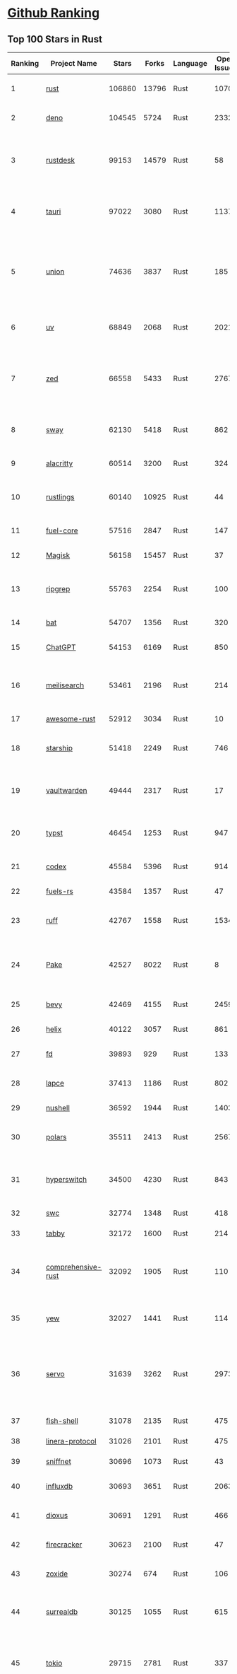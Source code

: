 [Github Ranking](../README.md)
==========

## Top 100 Stars in Rust

| Ranking | Project Name | Stars | Forks | Language | Open Issues | Description | Last Commit |
| ------- | ------------ | ----- | ----- | -------- | ----------- | ----------- | ----------- |
| 1 | [rust](https://github.com/rust-lang/rust) | 106860 | 13796 | Rust | 10701 | Empowering everyone to build reliable and efficient software. | 2025-10-02T02:24:10Z |
| 2 | [deno](https://github.com/denoland/deno) | 104545 | 5724 | Rust | 2332 | A modern runtime for JavaScript and TypeScript. | 2025-10-01T22:41:14Z |
| 3 | [rustdesk](https://github.com/rustdesk/rustdesk) | 99153 | 14579 | Rust | 58 | An open-source remote desktop application designed for self-hosting, as an alternative to TeamViewer. | 2025-10-01T14:59:00Z |
| 4 | [tauri](https://github.com/tauri-apps/tauri) | 97022 | 3080 | Rust | 1137 | Build smaller, faster, and more secure desktop and mobile applications with a web frontend. | 2025-10-02T02:46:00Z |
| 5 | [union](https://github.com/unionlabs/union) | 74636 | 3837 | Rust | 185 | The trust-minimized, zero-knowledge bridging protocol, designed for censorship resistance, extremely high security, and usage in decentralized finance. | 2025-10-01T21:44:57Z |
| 6 | [uv](https://github.com/astral-sh/uv) | 68849 | 2068 | Rust | 2021 | An extremely fast Python package and project manager, written in Rust. | 2025-10-02T02:21:15Z |
| 7 | [zed](https://github.com/zed-industries/zed) | 66558 | 5433 | Rust | 2767 | Code at the speed of thought – Zed is a high-performance, multiplayer code editor from the creators of Atom and Tree-sitter. | 2025-10-02T03:52:07Z |
| 8 | [sway](https://github.com/FuelLabs/sway) | 62130 | 5418 | Rust | 862 | 🌴 Empowering everyone to build reliable and efficient smart contracts. | 2025-10-01T13:33:47Z |
| 9 | [alacritty](https://github.com/alacritty/alacritty) | 60514 | 3200 | Rust | 324 | A cross-platform, OpenGL terminal emulator. | 2025-09-21T01:17:27Z |
| 10 | [rustlings](https://github.com/rust-lang/rustlings) | 60140 | 10925 | Rust | 44 | :crab: Small exercises to get you used to reading and writing Rust code! | 2025-09-25T14:55:36Z |
| 11 | [fuel-core](https://github.com/FuelLabs/fuel-core) | 57516 | 2847 | Rust | 147 | Rust full node implementation of the Fuel v2 protocol. | 2025-10-01T22:11:20Z |
| 12 | [Magisk](https://github.com/topjohnwu/Magisk) | 56158 | 15457 | Rust | 37 | The Magic Mask for Android | 2025-10-01T11:30:26Z |
| 13 | [ripgrep](https://github.com/BurntSushi/ripgrep) | 55763 | 2254 | Rust | 100 | ripgrep recursively searches directories for a regex pattern while respecting your gitignore | 2025-09-24T14:02:48Z |
| 14 | [bat](https://github.com/sharkdp/bat) | 54707 | 1356 | Rust | 320 | A cat(1) clone with wings. | 2025-10-01T02:03:35Z |
| 15 | [ChatGPT](https://github.com/lencx/ChatGPT) | 54153 | 6169 | Rust | 850 | 🔮 ChatGPT Desktop Application (Mac, Windows and Linux) | 2024-08-29T17:58:11Z |
| 16 | [meilisearch](https://github.com/meilisearch/meilisearch) | 53461 | 2196 | Rust | 214 | A lightning-fast search engine API bringing AI-powered hybrid search to your sites and applications. | 2025-10-01T17:01:58Z |
| 17 | [awesome-rust](https://github.com/rust-unofficial/awesome-rust) | 52912 | 3034 | Rust | 10 | A curated list of Rust code and resources. | 2025-09-25T20:25:52Z |
| 18 | [starship](https://github.com/starship/starship) | 51418 | 2249 | Rust | 746 | ☄🌌️  The minimal, blazing-fast, and infinitely customizable prompt for any shell! | 2025-10-01T23:48:35Z |
| 19 | [vaultwarden](https://github.com/dani-garcia/vaultwarden) | 49444 | 2317 | Rust | 17 | Unofficial Bitwarden compatible server written in Rust, formerly known as bitwarden_rs | 2025-09-17T17:45:03Z |
| 20 | [typst](https://github.com/typst/typst) | 46454 | 1253 | Rust | 947 | A new markup-based typesetting system that is powerful and easy to learn. | 2025-10-01T17:46:45Z |
| 21 | [codex](https://github.com/openai/codex) | 45584 | 5396 | Rust | 914 | Lightweight coding agent that runs in your terminal | 2025-10-02T03:34:19Z |
| 22 | [fuels-rs](https://github.com/FuelLabs/fuels-rs) | 43584 | 1357 | Rust | 47 | Fuel Network Rust SDK | 2025-09-23T11:47:48Z |
| 23 | [ruff](https://github.com/astral-sh/ruff) | 42767 | 1558 | Rust | 1534 | An extremely fast Python linter and code formatter, written in Rust. | 2025-10-02T00:04:32Z |
| 24 | [Pake](https://github.com/tw93/Pake) | 42527 | 8022 | Rust | 8 | 🤱🏻 Turn any webpage into a desktop app with one command. 🤱🏻 一键打包网页生成轻量桌面应用。 | 2025-09-27T14:25:26Z |
| 25 | [bevy](https://github.com/bevyengine/bevy) | 42469 | 4155 | Rust | 2459 | A refreshingly simple data-driven game engine built in Rust | 2025-10-02T00:47:19Z |
| 26 | [helix](https://github.com/helix-editor/helix) | 40122 | 3057 | Rust | 861 | A post-modern modal text editor. | 2025-09-30T03:13:17Z |
| 27 | [fd](https://github.com/sharkdp/fd) | 39893 | 929 | Rust | 133 | A simple, fast and user-friendly alternative to 'find' | 2025-10-02T00:34:09Z |
| 28 | [lapce](https://github.com/lapce/lapce) | 37413 | 1186 | Rust | 802 | Lightning-fast and Powerful Code Editor written in Rust | 2025-10-01T17:17:26Z |
| 29 | [nushell](https://github.com/nushell/nushell) | 36592 | 1944 | Rust | 1403 | A new type of shell | 2025-10-01T11:14:33Z |
| 30 | [polars](https://github.com/pola-rs/polars) | 35511 | 2413 | Rust | 2567 | Extremely fast Query Engine for DataFrames, written in Rust | 2025-10-01T18:03:00Z |
| 31 | [hyperswitch](https://github.com/juspay/hyperswitch) | 34500 | 4230 | Rust | 843 | An open source payments switch written in Rust to make payments fast, reliable and affordable | 2025-10-02T00:29:18Z |
| 32 | [swc](https://github.com/swc-project/swc) | 32774 | 1348 | Rust | 418 | Rust-based platform for the Web | 2025-10-02T00:07:14Z |
| 33 | [tabby](https://github.com/TabbyML/tabby) | 32172 | 1600 | Rust | 214 | Self-hosted AI coding assistant | 2025-09-26T20:03:32Z |
| 34 | [comprehensive-rust](https://github.com/google/comprehensive-rust) | 32092 | 1905 | Rust | 110 | This is the Rust course used by the Android team at Google. It provides you the material to quickly teach Rust. | 2025-10-01T20:33:49Z |
| 35 | [yew](https://github.com/yewstack/yew) | 32027 | 1441 | Rust | 114 | Rust / Wasm framework for creating reliable and efficient web applications | 2025-10-01T03:04:09Z |
| 36 | [servo](https://github.com/servo/servo) | 31639 | 3262 | Rust | 2973 | Servo aims to empower developers with a lightweight, high-performance alternative for embedding web technologies in applications. | 2025-10-02T03:36:32Z |
| 37 | [fish-shell](https://github.com/fish-shell/fish-shell) | 31078 | 2135 | Rust | 475 | The user-friendly command line shell. | 2025-10-01T16:33:43Z |
| 38 | [linera-protocol](https://github.com/linera-io/linera-protocol) | 31026 | 2101 | Rust | 475 | Main repository for the Linera protocol | 2025-10-02T00:10:29Z |
| 39 | [sniffnet](https://github.com/GyulyVGC/sniffnet) | 30696 | 1073 | Rust | 43 | Comfortably monitor your Internet traffic 🕵️‍♂️ | 2025-09-29T03:20:36Z |
| 40 | [influxdb](https://github.com/influxdata/influxdb) | 30693 | 3651 | Rust | 2063 | Scalable datastore for metrics, events, and real-time analytics | 2025-10-02T02:52:22Z |
| 41 | [dioxus](https://github.com/DioxusLabs/dioxus) | 30691 | 1291 | Rust | 466 | Fullstack app framework for web, desktop, and mobile. | 2025-10-02T03:39:53Z |
| 42 | [firecracker](https://github.com/firecracker-microvm/firecracker) | 30623 | 2100 | Rust | 47 | Secure and fast microVMs for serverless computing. | 2025-10-01T11:39:21Z |
| 43 | [zoxide](https://github.com/ajeetdsouza/zoxide) | 30274 | 674 | Rust | 106 | A smarter cd command. Supports all major shells. | 2025-09-30T13:04:43Z |
| 44 | [surrealdb](https://github.com/surrealdb/surrealdb) | 30125 | 1055 | Rust | 615 | A scalable, distributed, collaborative, document-graph database, for the realtime web | 2025-10-02T01:39:10Z |
| 45 | [tokio](https://github.com/tokio-rs/tokio) | 29715 | 2781 | Rust | 337 | A runtime for writing reliable asynchronous applications with Rust. Provides I/O, networking, scheduling, timers, ... | 2025-10-01T14:00:46Z |
| 46 | [rust-course](https://github.com/sunface/rust-course) | 28782 | 2479 | Rust | 63 | “连续八年成为全世界最受喜爱的语言，无 GC 也无需手动内存管理、极高的性能和安全性、过程/OO/函数式编程、优秀的包管理、JS 未来基石" — 工作之余的第二语言来试试 Rust 吧。本书拥有全面且深入的讲解、生动贴切的示例、德芙般丝滑的内容，这可能是目前最用心的 Rust 中文学习教程 / Book  | 2025-09-17T11:52:01Z |
| 47 | [turborepo](https://github.com/vercel/turborepo) | 28780 | 2098 | Rust | 123 | Build system optimized for JavaScript and TypeScript, written in Rust | 2025-10-01T23:01:35Z |
| 48 | [yazi](https://github.com/sxyazi/yazi) | 28641 | 615 | Rust | 42 | 💥 Blazing fast terminal file manager written in Rust, based on async I/O. | 2025-10-01T12:33:35Z |
| 49 | [just](https://github.com/casey/just) | 27921 | 590 | Rust | 308 | 🤖 Just a command runner | 2025-09-27T21:10:27Z |
| 50 | [iced](https://github.com/iced-rs/iced) | 27756 | 1373 | Rust | 321 | A cross-platform GUI library for Rust, inspired by Elm | 2025-09-23T00:41:50Z |
| 51 | [delta](https://github.com/dandavison/delta) | 27646 | 441 | Rust | 276 | A syntax-highlighting pager for git, diff, grep, and blame output | 2025-08-03T15:43:25Z |
| 52 | [egui](https://github.com/emilk/egui) | 26663 | 1838 | Rust | 834 | egui: an easy-to-use immediate mode GUI in Rust that runs on both web and native | 2025-10-01T12:40:54Z |
| 53 | [zellij](https://github.com/zellij-org/zellij) | 26592 | 821 | Rust | 1204 | A terminal workspace with batteries included | 2025-09-29T12:58:41Z |
| 54 | [czkawka](https://github.com/qarmin/czkawka) | 26426 | 837 | Rust | 476 | Multi functional app to find duplicates, empty folders, similar images etc. | 2025-09-08T18:30:37Z |
| 55 | [qdrant](https://github.com/qdrant/qdrant) | 26401 | 1837 | Rust | 355 | Qdrant - High-performance, massive-scale Vector Database and Vector Search Engine for the next generation of AI. Also available in the cloud https://cloud.qdrant.io/ | 2025-10-01T21:50:26Z |
| 56 | [hyperfine](https://github.com/sharkdp/hyperfine) | 26286 | 423 | Rust | 44 | A command-line benchmarking tool | 2025-10-01T02:01:46Z |
| 57 | [atuin](https://github.com/atuinsh/atuin) | 26034 | 708 | Rust | 364 | ✨ Magical shell history | 2025-10-01T01:50:46Z |
| 58 | [Rocket](https://github.com/rwf2/Rocket) | 25413 | 1615 | Rust | 58 | A web framework for Rust. | 2025-10-01T04:53:46Z |
| 59 | [pingora](https://github.com/cloudflare/pingora) | 25182 | 1476 | Rust | 145 | A library for building fast, reliable and evolvable network services. | 2025-09-26T22:25:16Z |
| 60 | [Rust](https://github.com/TheAlgorithms/Rust) | 24765 | 2459 | Rust | 3 |  All Algorithms implemented in Rust  | 2025-10-01T07:48:02Z |
| 61 | [exa](https://github.com/ogham/exa) | 24162 | 662 | Rust | 196 | A modern replacement for ‘ls’. | 2024-09-24T15:18:09Z |
| 62 | [anki](https://github.com/ankitects/anki) | 23945 | 2522 | Rust | 250 | Anki is a smart spaced repetition flashcard program | 2025-09-30T17:18:26Z |
| 63 | [actix-web](https://github.com/actix/actix-web) | 23697 | 1799 | Rust | 191 | Actix Web is a powerful, pragmatic, and extremely fast web framework for Rust. | 2025-09-29T10:55:35Z |
| 64 | [chroma](https://github.com/chroma-core/chroma) | 23657 | 1858 | Rust | 241 | Open-source search and retrieval database for AI applications. | 2025-10-02T01:49:48Z |
| 65 | [tools](https://github.com/rome/tools) | 23575 | 650 | Rust | 86 | Unified developer tools for JavaScript, TypeScript, and the web | 2023-09-04T08:42:49Z |
| 66 | [axum](https://github.com/tokio-rs/axum) | 23282 | 1250 | Rust | 51 | Ergonomic and modular web framework built with Tokio, Tower, and Hyper | 2025-10-01T09:39:23Z |
| 67 | [difftastic](https://github.com/Wilfred/difftastic) | 23138 | 400 | Rust | 217 | a structural diff that understands syntax 🟥🟩 | 2025-10-01T22:03:25Z |
| 68 | [fnm](https://github.com/Schniz/fnm) | 22297 | 582 | Rust | 284 | 🚀 Fast and simple Node.js version manager, built in Rust | 2025-09-30T23:36:15Z |
| 69 | [tree-sitter](https://github.com/tree-sitter/tree-sitter) | 22201 | 2096 | Rust | 86 | An incremental parsing system for programming tools | 2025-10-01T06:57:23Z |
| 70 | [wezterm](https://github.com/wezterm/wezterm) | 22071 | 1005 | Rust | 1300 | A GPU-accelerated cross-platform terminal emulator and multiplexer written by @wez and implemented in Rust | 2025-10-01T01:01:48Z |
| 71 | [Graphite](https://github.com/GraphiteEditor/Graphite) | 21818 | 918 | Rust | 319 | An open source graphics editor for 2025: comprehensive 2D content creation tool suite for graphic design, digital art, and interactive real-time motion graphics — featuring node-based procedural editing | 2025-10-01T19:13:42Z |
| 72 | [coreutils](https://github.com/uutils/coreutils) | 21747 | 1588 | Rust | 361 | Cross-platform Rust rewrite of the GNU coreutils | 2025-10-01T05:58:15Z |
| 73 | [fhevm](https://github.com/zama-ai/fhevm) | 21738 | 942 | Rust | 12 | FHEVM, a full-stack framework for integrating Fully Homomorphic Encryption (FHE) with blockchain applications | 2025-10-02T00:26:53Z |
| 74 | [biome](https://github.com/biomejs/biome) | 21286 | 704 | Rust | 290 | A toolchain for web projects, aimed to provide functionalities to maintain them. Biome offers formatter and linter, usable via CLI and LSP. | 2025-10-01T00:26:20Z |
| 75 | [sonic](https://github.com/valeriansaliou/sonic) | 20983 | 607 | Rust | 64 | 🦔 Fast, lightweight & schema-less search backend. An alternative to Elasticsearch that runs on a few MBs of RAM. | 2025-01-06T21:19:17Z |
| 76 | [jj](https://github.com/jj-vcs/jj) | 20620 | 727 | Rust | 605 | A Git-compatible VCS that is both simple and powerful | 2025-10-01T23:29:37Z |
| 77 | [gitui](https://github.com/gitui-org/gitui) | 20609 | 652 | Rust | 204 | Blazing 💥 fast terminal-ui for git written in rust 🦀 | 2025-09-29T02:08:50Z |
| 78 | [RustPython](https://github.com/RustPython/RustPython) | 20566 | 1347 | Rust | 329 | A Python Interpreter written in Rust | 2025-09-30T00:07:35Z |
| 79 | [slint](https://github.com/slint-ui/slint) | 20487 | 747 | Rust | 737 | Slint is an open-source declarative GUI toolkit to build native user interfaces for Rust, C++, JavaScript, or Python apps. | 2025-10-01T21:00:06Z |
| 80 | [gleam](https://github.com/gleam-lang/gleam) | 20417 | 871 | Rust | 179 | ⭐️ A friendly language for building type-safe, scalable systems! | 2025-10-01T16:25:19Z |
| 81 | [vector](https://github.com/vectordotdev/vector) | 20409 | 1869 | Rust | 1983 | A high-performance observability data pipeline. | 2025-10-02T02:34:56Z |
| 82 | [mdBook](https://github.com/rust-lang/mdBook) | 20389 | 1771 | Rust | 526 | Create book from markdown files. Like Gitbook but implemented in Rust | 2025-09-28T23:34:40Z |
| 83 | [wasmer](https://github.com/wasmerio/wasmer) | 20096 | 915 | Rust | 226 | 🚀 Fast, secure, lightweight containers based on WebAssembly | 2025-10-01T18:17:39Z |
| 84 | [goose](https://github.com/block/goose) | 20043 | 1779 | Rust | 341 | an open source, extensible AI agent that goes beyond code suggestions - install, execute, edit, and test with any LLM | 2025-10-02T03:04:34Z |
| 85 | [xi-editor](https://github.com/xi-editor/xi-editor) | 19837 | 703 | Rust | 135 | A modern editor with a backend written in Rust. | 2024-03-19T00:11:37Z |
| 86 | [neon](https://github.com/neondatabase/neon) | 19829 | 784 | Rust | 263 | Neon: Serverless Postgres. We separated storage and compute to offer autoscaling, code-like database branching, and scale to zero. | 2025-09-30T11:38:49Z |
| 87 | [mise](https://github.com/jdx/mise) | 19667 | 651 | Rust | 0 | dev tools, env vars, task runner | 2025-10-02T00:13:09Z |
| 88 | [leptos](https://github.com/leptos-rs/leptos) | 19206 | 794 | Rust | 91 | Build fast web applications with Rust. | 2025-10-01T13:24:49Z |
| 89 | [Bend](https://github.com/HigherOrderCO/Bend) | 19022 | 467 | Rust | 96 | A massively parallel, high-level programming language | 2025-06-03T17:36:56Z |
| 90 | [cube](https://github.com/cube-js/cube) | 18913 | 1898 | Rust | 637 | 📊 Cube’s universal semantic layer platform is the next evolution of OLAP technology for AI, BI, spreadsheets, and embedded analytics | 2025-10-01T19:34:26Z |
| 91 | [relay](https://github.com/facebook/relay) | 18856 | 1869 | Rust | 607 | Relay is a JavaScript framework for building data-driven React applications. | 2025-10-02T00:33:56Z |
| 92 | [spotify-tui](https://github.com/Rigellute/spotify-tui) | 18558 | 560 | Rust | 273 | Spotify for the terminal written in Rust 🚀 | 2024-04-04T15:03:12Z |
| 93 | [candle](https://github.com/huggingface/candle) | 18225 | 1240 | Rust | 444 | Minimalist ML framework for Rust | 2025-10-01T18:49:43Z |
| 94 | [RustScan](https://github.com/bee-san/RustScan) | 18122 | 1205 | Rust | 32 | 🤖 The Modern Port Scanner 🤖 | 2025-09-24T11:02:11Z |
| 95 | [universal-android-debloater](https://github.com/0x192/universal-android-debloater) | 17938 | 933 | Rust | 468 | Cross-platform GUI written in Rust using ADB to debloat non-rooted android devices. Improve your privacy, the security and battery life of your device. | 2024-08-02T16:16:12Z |
| 96 | [hurl](https://github.com/Orange-OpenSource/hurl) | 17803 | 690 | Rust | 205 | Hurl, run and test HTTP requests with plain text. | 2025-10-01T15:59:45Z |
| 97 | [eza](https://github.com/eza-community/eza) | 17639 | 325 | Rust | 220 | A modern alternative to ls | 2025-09-15T22:06:07Z |
| 98 | [SpacetimeDB](https://github.com/clockworklabs/SpacetimeDB) | 17608 | 606 | Rust | 488 | Multiplayer at the speed of light | 2025-10-02T02:51:53Z |
| 99 | [ruffle](https://github.com/ruffle-rs/ruffle) | 17248 | 922 | Rust | 5248 | A Flash Player emulator written in Rust | 2025-10-02T00:05:15Z |
| 100 | [wasmtime](https://github.com/bytecodealliance/wasmtime) | 16958 | 1517 | Rust | 730 | A lightweight WebAssembly runtime that is fast, secure, and standards-compliant | 2025-10-01T23:01:15Z |

